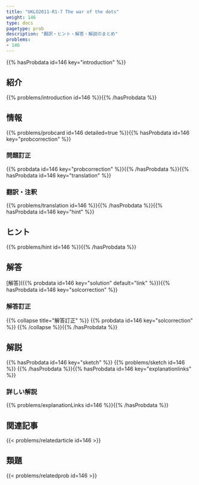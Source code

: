 ```yaml
---
title: "UKLO2011-R1-7 The war of the dots"
weight: 146
type: docs
pagetype: prob
description: "翻訳・ヒント・解答・解説のまとめ"
problems: 
- 146
---
```


{{% hasProbdata id=146 key="introduction" %}}

## 紹介

{{% problems/introduction id=146 %}}{{% /hasProbdata %}}

## 情報

{{% problems/probcard id=146 detailed=true %}}{{% hasProbdata id=146 key="probcorrection" %}}

### 問題訂正

{{% probdata id=146 key="probcorrection" %}}{{% /hasProbdata %}}{{% hasProbdata id=146 key="translation" %}}

### 翻訳・注釈

{{% problems/translation id=146 %}}{{% /hasProbdata %}}{{% hasProbdata id=146 key="hint" %}}

## ヒント

{{% problems/hint id=146 %}}{{% /hasProbdata %}}

## 解答

[解答]({{% probdata id=146 key="solution" default="link" %}}){{% hasProbdata id=146 key="solcorrection" %}}

### 解答訂正

{{% collapse title="解答訂正" %}}
{{% probdata id=146 key="solcorrection" %}}
{{% /collapse %}}{{% /hasProbdata %}}

## 解説

{{% hasProbdata id=146 key="sketch" %}}
{{% problems/sketch id=146 %}}
{{% /hasProbdata %}}{{% hasProbdata id=146 key="explanationlinks" %}}

### 詳しい解説

{{% problems/explanationLinks id=146 %}}{{% /hasProbdata %}}

## 関連記事

{{< problems/relatedarticle id=146 >}}

## 類題

{{< problems/relatedprob id=146 >}}
